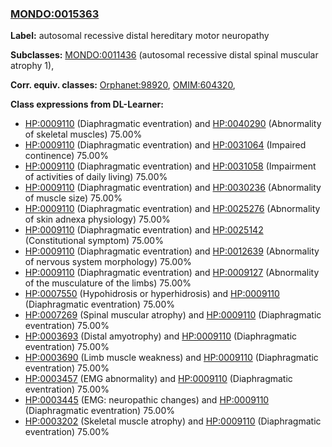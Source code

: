 
### [MONDO:0015363](http://purl.obolibrary.org/obo/MONDO_0015363)
**Label:** autosomal recessive distal hereditary motor neuropathy

**Subclasses:** [MONDO:0011436](http://purl.obolibrary.org/obo/MONDO_0011436) (autosomal recessive distal spinal muscular atrophy 1), 

**Corr. equiv. classes:** [Orphanet:98920](http://www.orpha.net/ORDO/Orphanet_98920), [OMIM:604320](http://purl.obolibrary.org/obo/OMIM_604320), 

**Class expressions from DL-Learner:**

- [HP:0009110](http://purl.obolibrary.org/obo/HP_0009110) (Diaphragmatic eventration) and [HP:0040290](http://purl.obolibrary.org/obo/HP_0040290) (Abnormality of skeletal muscles) 75.00%
- [HP:0009110](http://purl.obolibrary.org/obo/HP_0009110) (Diaphragmatic eventration) and [HP:0031064](http://purl.obolibrary.org/obo/HP_0031064) (Impaired continence) 75.00%
- [HP:0009110](http://purl.obolibrary.org/obo/HP_0009110) (Diaphragmatic eventration) and [HP:0031058](http://purl.obolibrary.org/obo/HP_0031058) (Impairment of activities of daily living) 75.00%
- [HP:0009110](http://purl.obolibrary.org/obo/HP_0009110) (Diaphragmatic eventration) and [HP:0030236](http://purl.obolibrary.org/obo/HP_0030236) (Abnormality of muscle size) 75.00%
- [HP:0009110](http://purl.obolibrary.org/obo/HP_0009110) (Diaphragmatic eventration) and [HP:0025276](http://purl.obolibrary.org/obo/HP_0025276) (Abnormality of skin adnexa physiology) 75.00%
- [HP:0009110](http://purl.obolibrary.org/obo/HP_0009110) (Diaphragmatic eventration) and [HP:0025142](http://purl.obolibrary.org/obo/HP_0025142) (Constitutional symptom) 75.00%
- [HP:0009110](http://purl.obolibrary.org/obo/HP_0009110) (Diaphragmatic eventration) and [HP:0012639](http://purl.obolibrary.org/obo/HP_0012639) (Abnormality of nervous system morphology) 75.00%
- [HP:0009110](http://purl.obolibrary.org/obo/HP_0009110) (Diaphragmatic eventration) and [HP:0009127](http://purl.obolibrary.org/obo/HP_0009127) (Abnormality of the musculature of the limbs) 75.00%
- [HP:0007550](http://purl.obolibrary.org/obo/HP_0007550) (Hypohidrosis or hyperhidrosis) and [HP:0009110](http://purl.obolibrary.org/obo/HP_0009110) (Diaphragmatic eventration) 75.00%
- [HP:0007269](http://purl.obolibrary.org/obo/HP_0007269) (Spinal muscular atrophy) and [HP:0009110](http://purl.obolibrary.org/obo/HP_0009110) (Diaphragmatic eventration) 75.00%
- [HP:0003693](http://purl.obolibrary.org/obo/HP_0003693) (Distal amyotrophy) and [HP:0009110](http://purl.obolibrary.org/obo/HP_0009110) (Diaphragmatic eventration) 75.00%
- [HP:0003690](http://purl.obolibrary.org/obo/HP_0003690) (Limb muscle weakness) and [HP:0009110](http://purl.obolibrary.org/obo/HP_0009110) (Diaphragmatic eventration) 75.00%
- [HP:0003457](http://purl.obolibrary.org/obo/HP_0003457) (EMG abnormality) and [HP:0009110](http://purl.obolibrary.org/obo/HP_0009110) (Diaphragmatic eventration) 75.00%
- [HP:0003445](http://purl.obolibrary.org/obo/HP_0003445) (EMG: neuropathic changes) and [HP:0009110](http://purl.obolibrary.org/obo/HP_0009110) (Diaphragmatic eventration) 75.00%
- [HP:0003202](http://purl.obolibrary.org/obo/HP_0003202) (Skeletal muscle atrophy) and [HP:0009110](http://purl.obolibrary.org/obo/HP_0009110) (Diaphragmatic eventration) 75.00%



